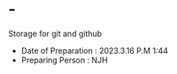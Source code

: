 # -
Storage for git and github
- Date of Preparation : 2023.3.16  P.M 1:44
- Preparing Person : NJH
